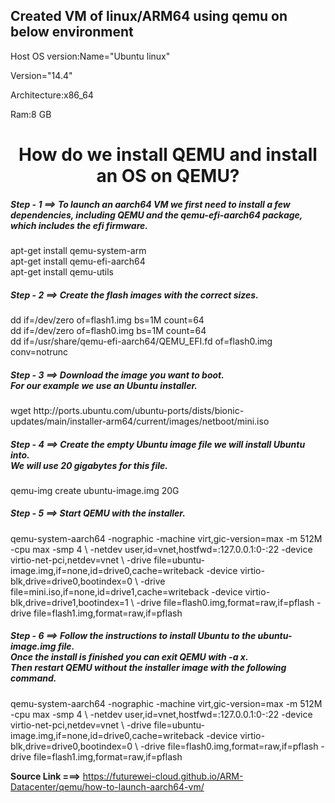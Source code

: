 ## Created VM of linux/ARM64 using qemu on below environment

Host OS version:Name="Ubuntu linux"

Version="14.4"

Architecture:x86_64

Ram:8 GB


<h1 align=center> How do we install QEMU and install an OS on QEMU?</h1>



<h5> Step - 1 ==> To launch an aarch64 VM we first need to install a few dependencies, including QEMU and the qemu-efi-aarch64 package, which includes the efi firmware.</h5>

<p> apt-get install qemu-system-arm <br>
apt-get install qemu-efi-aarch64 <br>
apt-get install qemu-utils</p>




<h5> Step - 2 ==> Create the flash images with the correct sizes.</h5>

<p> dd if=/dev/zero of=flash1.img bs=1M count=64 <br>
dd if=/dev/zero of=flash0.img bs=1M count=64 <br>
dd if=/usr/share/qemu-efi-aarch64/QEMU_EFI.fd of=flash0.img conv=notrunc </p>




<h5> Step - 3 ==> Download the image you want to boot. <br> For our example we use an Ubuntu installer.</h5>

<p> wget http://ports.ubuntu.com/ubuntu-ports/dists/bionic-updates/main/installer-arm64/current/images/netboot/mini.iso </p>





<h5> Step - 4 ==> Create the empty Ubuntu image file we will install Ubuntu into. <br> We will use 20 gigabytes for this file.</h5>

<p> qemu-img create ubuntu-image.img 20G </p>





<h5> Step - 5 ==> Start QEMU with the installer.</h5>

<p> qemu-system-aarch64 -nographic -machine virt,gic-version=max -m 512M -cpu max -smp 4 \
-netdev user,id=vnet,hostfwd=:127.0.0.1:0-:22 -device virtio-net-pci,netdev=vnet \
-drive file=ubuntu-image.img,if=none,id=drive0,cache=writeback -device virtio-blk,drive=drive0,bootindex=0 \
-drive file=mini.iso,if=none,id=drive1,cache=writeback -device virtio-blk,drive=drive1,bootindex=1 \
-drive file=flash0.img,format=raw,if=pflash -drive file=flash1.img,format=raw,if=pflash  </p>






<h5> Step - 6 ==> Follow the instructions to install Ubuntu to the ubuntu-image.img file. <br> Once the install is finished you can exit QEMU with -a x. <br> Then restart QEMU without the installer image with the following command.</h5>

<p> qemu-system-aarch64 -nographic -machine virt,gic-version=max -m 512M -cpu max -smp 4 \
-netdev user,id=vnet,hostfwd=:127.0.0.1:0-:22 -device virtio-net-pci,netdev=vnet \
-drive file=ubuntu-image.img,if=none,id=drive0,cache=writeback -device virtio-blk,drive=drive0,bootindex=0 \
-drive file=flash0.img,format=raw,if=pflash -drive file=flash1.img,format=raw,if=pflash  </p>


**Source Link  ===>** https://futurewei-cloud.github.io/ARM-Datacenter/qemu/how-to-launch-aarch64-vm/
